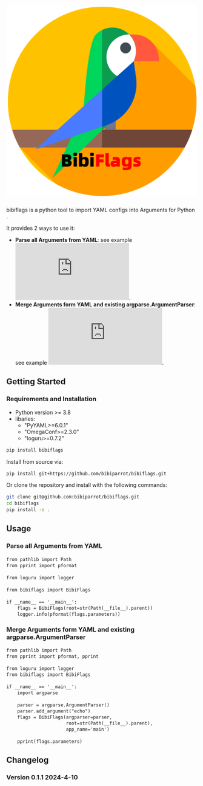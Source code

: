 ![bibiflags](https://github.com/bibiparrot/bibiflags/blob/main/docs/source/_static/bibiflags.png)
===

bibiflags is a python tool to import YAML configs into Arguments for Python . 

It provides 2 ways to use it:

- **Parse all Arguments from YAML**:  see example ![main.py](https://github.com/bibiparrot/bibiflags/blob/main/src/examples/main.py).
- **Merge Arguments form YAML and existing argparse.ArgumentParser**:  see example ![prog.py](https://github.com/bibiparrot/bibiflags/blob/main/src/examples/prog.py).

## Getting Started

### Requirements and Installation

- Python version >= 3.8
- libaries:
  * "PyYAML>=6.0.1"
  * "OmegaConf>=2.3.0"
  * "loguru>=0.7.2"

```bash
pip install bibiflags
```

Install from source via:

```bash
pip install git+https://github.com/bibiparrot/bibiflags.git
```


Or clone the repository and install with the following commands:

```bash
git clone git@github.com:bibiparrot/bibiflags.git
cd bibiflags
pip install -e .
```


## Usage

### Parse all Arguments from YAML
```
from pathlib import Path
from pprint import pformat

from loguru import logger

from bibiflags import BibiFlags

if __name__ == '__main__':
    flags = BibiFlags(root=str(Path(__file__).parent))
    logger.info(pformat(flags.parameters))

```

### Merge Arguments form YAML and existing argparse.ArgumentParser
```
from pathlib import Path
from pprint import pformat, pprint

from loguru import logger
from bibiflags import BibiFlags

if __name__ == '__main__':
    import argparse

    parser = argparse.ArgumentParser()
    parser.add_argument("echo")
    flags = BibiFlags(argparser=parser,
                      root=str(Path(__file__).parent),
                      app_name='main')

    pprint(flags.parameters)

```

## Changelog

### Version 0.1.1 2024-4-10